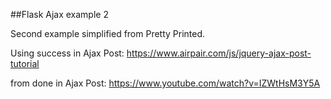 ##Flask Ajax example 2

Second example simplified from Pretty Printed.

Using success in Ajax Post: https://www.airpair.com/js/jquery-ajax-post-tutorial

from done in Ajax Post: https://www.youtube.com/watch?v=IZWtHsM3Y5A



